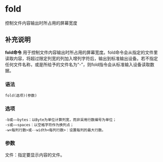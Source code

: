fold
===

控制文件内容输出时所占用的屏幕宽度

## 补充说明

**fold命令** 用于控制文件内容输出时所占用的屏幕宽度。fold命令会从指定的文件里读取内容，将超过限定列宽的列加入增列字符后，输出到标准输出设备。若不指定任何文件名称，或是所给予的文件名为“-”，则fold指令会从标准输入设备读取数据。

###  语法

```
fold(选项)(参数)
```

###  选项

```
-b或——bytes：以Byte为单位计算列宽，而非采用行数编号为单位；
-s或——spaces：以空格字符作为换列点；
-w<每列行数>或--width<每列行数>：设置每列的最大行数。
```

###  参数

文件：指定要显示内容的文件。


